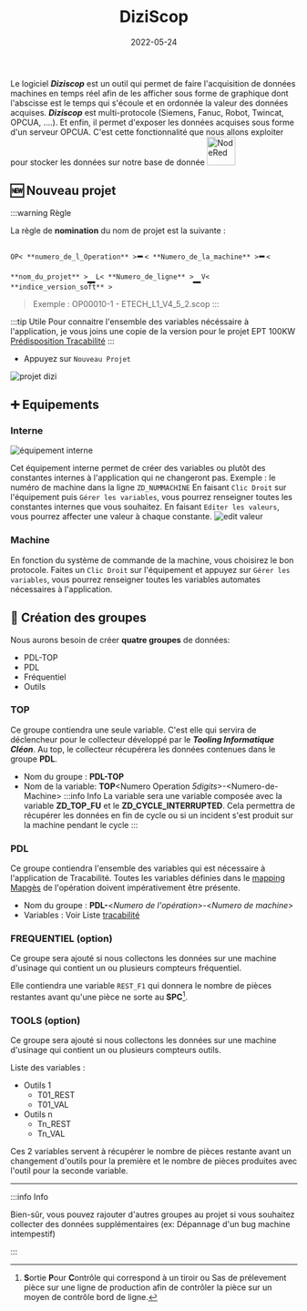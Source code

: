 ﻿---
index: 1
icon: chart-gantt
title: DiziScop
date: 2022-05-24
category:
  - Guide
tag:
  - Programmation
  - Diziscop
  - OPCUA
article: false

---

Le logiciel ***Diziscop*** est un outil qui permet de faire l'acquisition de données machines en temps réel afin de les afficher sous forme de graphique dont l'abscisse est le temps qui s'écoule et en ordonnée la valeur des données acquises. ***Diziscop*** est multi-protocole (Siemens, Fanuc, Robot, Twincat, OPCUA, ....). Et enfin, il permet d'exposer les données acquises sous forme d'un serveur OPCUA. C'est cette fonctionnalité que nous allons exploiter pour stocker les données sur notre base de donnée <img   width="50"  src="/mySql.svg" alt="NodeRed">


## :new: Nouveau projet


:::warning Règle

La règle de **nomination** du nom de projet est la suivante :

`OP< **numero_de_l_Operation** >`**<span style="font-size: 1.8rem;display: inline-block;transform: translate(-1px, 4px);}">-</span>**`< **Numero_de_la_machine** >`**<span style="font-size: 1.8rem;display: inline-block;transform: translate(-1px, 4px);}"> - </span>**`< **nom_du_projet** >`**<span style="font-size: 1.8rem;display: inline-block;transform: translate(-1px, 4px);}">_</span>**`L< **Numero_de_ligne** >`**<span style="font-size: 1.8rem;display: inline-block;transform: translate(-1px, 4px);}">_</span>**`V< **indice_version_soft** >`
>Exemple : OP00010-1 - ETECH_L1_V4_5_2.scop
:::

:::tip Utile
Pour connaitre l'ensemble des variables nécéssaire à l'application, je vous joins une copie de la version pour le projet EPT 100KW [Prédisposition Tracabilité][02]
:::

- Appuyez sur `Nouveau Projet`

![projet dizi](/diziNew.png)

## :heavy_plus_sign:  Equipements
### Interne
![équipement interne](/diziVarInterne.png) 

Cet équipement interne permet de créer des variables ou plutôt des constantes internes à l'application qui ne changeront pas. Exemple : le numéro de machine dans la ligne `ZD_NUMMACHINE`
En faisant `Clic Droit` sur l'équipement puis `Gérer les variables`, vous pourrez renseigner toutes les constantes internes que vous souhaitez.
En faisant `Editer les valeurs`, vous pourrez affecter une valeur à chaque constante.
![edit valeur](/diziEditionValeur.png)

### Machine

En fonction du système de commande de la machine, vous choisirez le bon protocole. Faites un `Clic Droit` sur l'équipement et appuyez sur `Gérer les variables`, vous pourrez renseigner toutes les variables automates nécessaires à l'application. 

## :toolbox: Création des groupes


Nous aurons besoin de créer **quatre groupes** de données: 
- PDL-TOP 
- PDL
- Fréquentiel
- Outils

### TOP 

Ce groupe contiendra une seule variable. C'est elle qui servira de déclencheur pour le collecteur développé par le ***Tooling Informatique Cléon***. Au top, le collecteur récupérera les données contenues dans le groupe **PDL**.
- Nom du groupe : **PDL-TOP**
- Nom de la variable: **TOP**\<Numero Operation *5digits*\>-\<Numero-de-Machine\>
:::info Info
La variable sera une variable composée avec la variable **ZD_TOP_FU** et le **ZD_CYCLE_INTERRUPTED**. Cela permettra de récupérer les données en fin de cycle ou si un incident s'est produit sur la machine pendant le cycle
:::

### PDL

Ce groupe contiendra l'ensemble des variables qui est nécessaire à l'application de Tracabilité. Toutes les variables définies dans le [mapping Mapgès][01] de l'opération doivent impérativement être présente. 
- Nom du groupe : **PDL-**\<*Numero de l\'opération*\>-\<*Numero de machine*\>
- Variables : Voir Liste [tracabilité][02]

### FREQUENTIEL (option)

Ce groupe sera ajouté si nous collectons les données sur une machine d'usinage qui contient un ou plusieurs compteurs fréquentiel.

Elle contiendra une variable `REST_F1` qui donnera le nombre de pièces restantes avant qu'une pièce ne sorte au **SPC**[^SPC].



### TOOLS (option)

Ce groupe sera ajouté si nous collectons les données sur une machine d'usinage qui contient un ou plusieurs compteurs outils.

Liste des variables :
- Outils 1
    - T01_REST
    - T01_VAL
- Outils n
    - Tn_REST
    - Tn_VAL

Ces 2 variables servent à récupérer le nombre de pièces restante avant un changement d'outils pour la première et le nombre de pièces produites avec l'outil pour la seconde variable.


--- 
:::info Info

Bien-sûr, vous pouvez rajouter d'autres groupes au projet si vous souhaitez collecter des données supplémentaires (ex: Dépannage d'un bug machine intempestif)

:::













[01]: http://tooling.cle.renault.fr/portail/index.php
[02]: /Traçabilite.xlsx
[^SPC]: **S**ortie **P**our **C**ontrôle qui correspond à un tiroir ou Sas de prélevement pièce sur une ligne de production afin de contrôler la pièce sur un moyen de contrôle bord de ligne.